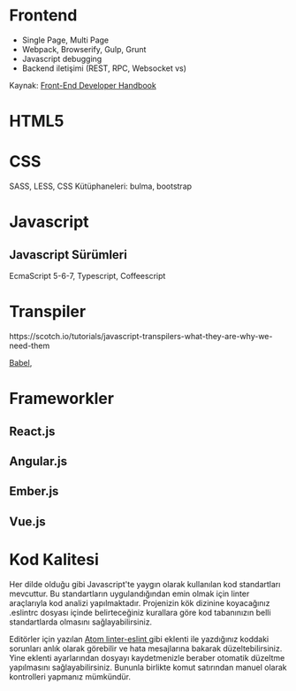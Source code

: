 # Frontend

* Single Page, Multi Page
* Webpack, Browserify, Gulp, Grunt
* Javascript debugging
* Backend iletişimi \(REST, RPC, Websocket vs\)

Kaynak: [Front-End Developer Handbook](http://www.frontendhandbook.com/)

# HTML5

# CSS

SASS, LESS, CSS Kütüphaneleri: bulma, bootstrap

# Javascript

## Javascript Sürümleri

EcmaScript 5-6-7, Typescript, Coffeescript


# Transpiler

https:\/\/scotch.io\/tutorials\/javascript-transpilers-what-they-are-why-we-need-them

[Babel](https://babeljs.io/),



# Frameworkler

## React.js

## Angular.js

## Ember.js

## Vue.js



# Kod Kalitesi

Her dilde olduğu gibi Javascript'te yaygın olarak kullanılan kod standartları mevcuttur. Bu standartların uygulandığından emin olmak için linter araçlarıyla kod analizi yapılmaktadır. Projenizin kök dizinine koyacağınız .eslintrc dosyası içinde belirteceğiniz kurallara göre kod tabanınızın belli standartlarda olmasını sağlayabilirsiniz. 

Editörler için yazılan [Atom linter-eslint ](https://atom.io/packages/linter-eslint)gibi eklenti ile yazdığınız koddaki sorunları anlık olarak görebilir ve hata mesajlarına bakarak düzeltebilirsiniz. Yine eklenti ayarlarından dosyayı kaydetmenizle beraber otomatik düzeltme yapılmasını sağlayabilirsiniz. Bununla birlikte komut satırından manuel olarak kontrolleri yapmanız mümkündür.

